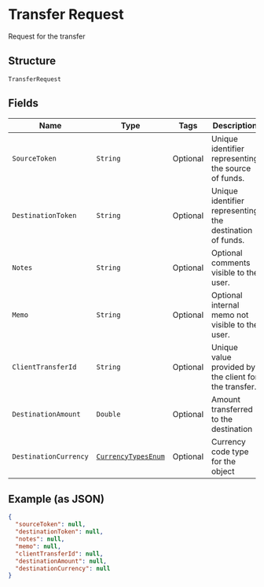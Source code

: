 
# Transfer Request

Request for the transfer

## Structure

`TransferRequest`

## Fields

| Name | Type | Tags | Description | Getter | Setter |
|  --- | --- | --- | --- | --- | --- |
| `SourceToken` | `String` | Optional | Unique identifier representing the source of funds. | String getSourceToken() | setSourceToken(String sourceToken) |
| `DestinationToken` | `String` | Optional | Unique identifier representing the destination of funds. | String getDestinationToken() | setDestinationToken(String destinationToken) |
| `Notes` | `String` | Optional | Optional comments visible to the user. | String getNotes() | setNotes(String notes) |
| `Memo` | `String` | Optional | Optional internal memo not visible to the user. | String getMemo() | setMemo(String memo) |
| `ClientTransferId` | `String` | Optional | Unique value provided by the client for the transfer. | String getClientTransferId() | setClientTransferId(String clientTransferId) |
| `DestinationAmount` | `Double` | Optional | Amount transferred to the destination | Double getDestinationAmount() | setDestinationAmount(Double destinationAmount) |
| `DestinationCurrency` | [`CurrencyTypesEnum`](../../doc/models/currency-types-enum.md) | Optional | Currency code type for the object | CurrencyTypesEnum getDestinationCurrency() | setDestinationCurrency(CurrencyTypesEnum destinationCurrency) |

## Example (as JSON)

```json
{
  "sourceToken": null,
  "destinationToken": null,
  "notes": null,
  "memo": null,
  "clientTransferId": null,
  "destinationAmount": null,
  "destinationCurrency": null
}
```


